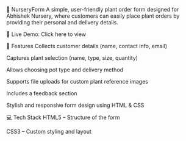 🌱 NurseryForm
A simple, user-friendly plant order form designed for Abhishek Nursery, where customers can easily place plant orders by providing their personal and delivery details.

🔗 Live Demo: Click here to view

📌 Features
Collects customer details (name, contact info, email)

Captures plant selection (name, type, size, quantity)

Allows choosing pot type and delivery method

Supports file uploads for custom plant reference images

Includes a feedback section

Stylish and responsive form design using HTML & CSS

💻 Tech Stack
HTML5 – Structure of the form

CSS3 – Custom styling and layout

